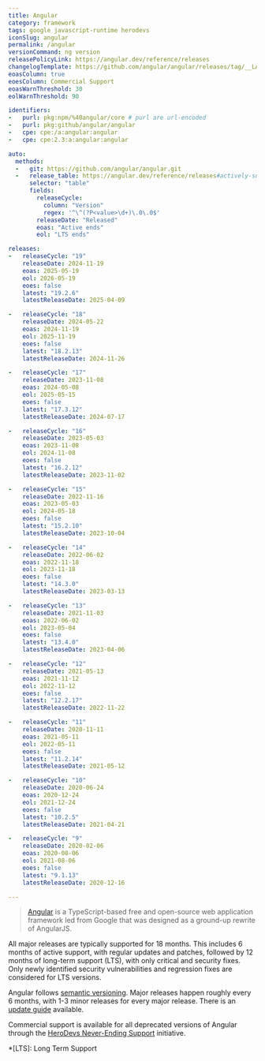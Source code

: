 ```yaml
---
title: Angular
category: framework
tags: google javascript-runtime herodevs
iconSlug: angular
permalink: /angular
versionCommand: ng version
releasePolicyLink: https://angular.dev/reference/releases
changelogTemplate: https://github.com/angular/angular/releases/tag/__LATEST__
eoasColumn: true
eoesColumn: Commercial Support
eoasWarnThreshold: 30
eolWarnThreshold: 90

identifiers:
-   purl: pkg:npm/%40angular/core # purl are url-encoded
-   purl: pkg:github/angular/angular
-   cpe: cpe:/a:angular:angular
-   cpe: cpe:2.3:a:angular:angular

auto:
  methods:
  -   git: https://github.com/angular/angular.git
  -   release_table: https://angular.dev/reference/releases#actively-supported-versions
      selector: "table"
      fields:
        releaseCycle:
          column: "Version"
          regex: '^\^(?P<value>\d+)\.0\.0$'
        releaseDate: "Released"
        eoas: "Active ends"
        eol: "LTS ends"

releases:
-   releaseCycle: "19"
    releaseDate: 2024-11-19
    eoas: 2025-05-19
    eol: 2026-05-19
    eoes: false
    latest: "19.2.6"
    latestReleaseDate: 2025-04-09

-   releaseCycle: "18"
    releaseDate: 2024-05-22
    eoas: 2024-11-19
    eol: 2025-11-19
    eoes: false
    latest: "18.2.13"
    latestReleaseDate: 2024-11-26

-   releaseCycle: "17"
    releaseDate: 2023-11-08
    eoas: 2024-05-08
    eol: 2025-05-15
    eoes: false
    latest: "17.3.12"
    latestReleaseDate: 2024-07-17

-   releaseCycle: "16"
    releaseDate: 2023-05-03
    eoas: 2023-11-08
    eol: 2024-11-08
    eoes: false
    latest: "16.2.12"
    latestReleaseDate: 2023-11-02

-   releaseCycle: "15"
    releaseDate: 2022-11-16
    eoas: 2023-05-03
    eol: 2024-05-18
    eoes: false
    latest: "15.2.10"
    latestReleaseDate: 2023-10-04

-   releaseCycle: "14"
    releaseDate: 2022-06-02
    eoas: 2022-11-18
    eol: 2023-11-18
    eoes: false
    latest: "14.3.0"
    latestReleaseDate: 2023-03-13

-   releaseCycle: "13"
    releaseDate: 2021-11-03
    eoas: 2022-06-02
    eol: 2023-05-04
    eoes: false
    latest: "13.4.0"
    latestReleaseDate: 2023-04-06

-   releaseCycle: "12"
    releaseDate: 2021-05-13
    eoas: 2021-11-12
    eol: 2022-11-12
    eoes: false
    latest: "12.2.17"
    latestReleaseDate: 2022-11-22

-   releaseCycle: "11"
    releaseDate: 2020-11-11
    eoas: 2021-05-11
    eol: 2022-05-11
    eoes: false
    latest: "11.2.14"
    latestReleaseDate: 2021-05-12

-   releaseCycle: "10"
    releaseDate: 2020-06-24
    eoas: 2020-12-24
    eol: 2021-12-24
    eoes: false
    latest: "10.2.5"
    latestReleaseDate: 2021-04-21

-   releaseCycle: "9"
    releaseDate: 2020-02-06
    eoas: 2020-08-06
    eol: 2021-08-06
    eoes: false
    latest: "9.1.13"
    latestReleaseDate: 2020-12-16

---
```


> [Angular](https://angular.dev/) is a TypeScript-based free and open-source web application
> framework led from Google that was designed as a ground-up rewrite of AngularJS.

All major releases are typically supported for 18 months. This includes 6 months of active support,
with regular updates and patches, followed by 12 months of long-term support (LTS), with only
critical and security fixes. Only newly identified security vulnerabilities and regression fixes
are considered for LTS versions.

Angular follows [semantic versioning](https://semver.org). Major releases happen roughly every 6
months, with 1-3 minor releases for every major release. There is an
[update guide](https://angular.dev/update "Keeping your Angular projects up-to-date")
available.

Commercial support is available for all deprecated versions of Angular through the
[HeroDevs Never-Ending Support](https://www.herodevs.com/support/nes-angular) initiative.

*[LTS]: Long Term Support
